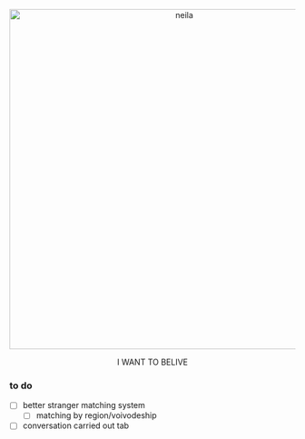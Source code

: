 <p align="center">
  <img alt="neila" src="https://i.imgur.com/m8nsgt3.png" width="600px">
</p>
<div align="center">
  I WANT TO BELIVE
</div>

### to do

- [ ] better stranger matching system
  - [ ] matching by region/voivodeship
- [ ] conversation carried out tab
